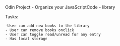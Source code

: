 Odin Project - Organize your JavaScriptCode - library

Tasks:

    -User can add new books to the library
    - User can remove books onclick
    - User can toggle read/unread for any entry
    - Has local storage
